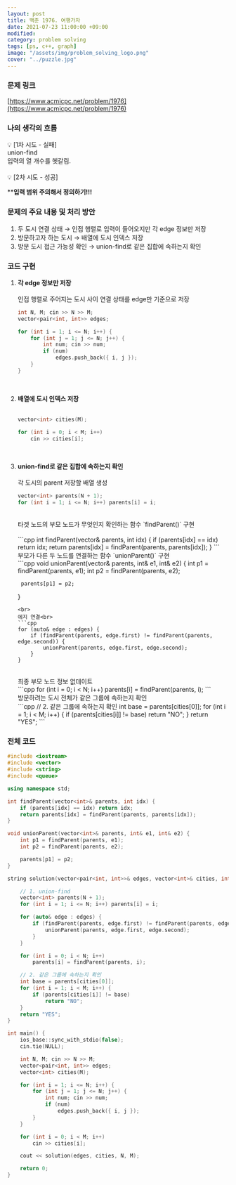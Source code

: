```yaml
---
layout: post
title: 백준 1976. 여행가자
date: 2021-07-23 11:00:00 +09:00
modified: 
category: problem solving
tags: [ps, c++, graph]
image: "/assets/img/problem_solving_logo.png"
cover: "../puzzle.jpg"
---
```


### 문제 링크
[https://www.acmicpc.net/problem/1976](https://www.acmicpc.net/problem/1976)

### 나의 생각의 흐름
💡 [1차 시도 - 실패]<br> 
    union-find<br>
    입력의 열 개수를 헷갈림.<br>
<br>
💡 [2차 시도 - 성공]<br> 

****입력 범위 주의해서 정의하기!!!**

### 문제의 주요 내용 및 처리 방안
1. 두 도시 연결 상태  → 인접 행렬로 입력이 들어오지만 각 edge 정보만 저장<br>
1. 방문하고자 하는 도시 → 배열에 도시 인덱스 저장<br>
1. 방문 도시 접근 가능성 확인 → union-find로 같은 집합에 속하는지 확인<br>

### 코드 구현 
1. **각 edge 정보만 저장**<br>
    <br>
    인접 행렬로 주어지는 도시 사이 연결 상태를 edge만 기준으로 저장<br>
    ```cpp
    int N, M; cin >> N >> M;
    vector<pair<int, int>> edges;

    for (int i = 1; i <= N; i++) {
		for (int j = 1; j <= N; j++) {
			int num; cin >> num;
			if (num)
				edges.push_back({ i, j });
		}
	}
    ```
    <br>    
1. **배열에 도시 인덱스 저장**<br>
    <br>
    ```cpp
    vector<int> cities(M);

    for (int i = 0; i < M; i++)
		cin >> cities[i];
    ```
    <br>
1. **union-find로 같은 집합에 속하는지 확인**<br>
    <br>
    각 도시의 parent 저장할 배열 생성<br>
    ```cpp
    vector<int> parents(N + 1);
	for (int i = 1; i <= N; i++) parents[i] = i;
    ```
    <br>
    타겟 노드의 부모 노드가 무엇인지 확인하는 함수 `findParent()` 구현<br>
    <br>
    ```cpp
    int findParent(vector<int>& parents, int idx) {
        if (parents[idx] == idx) return idx;
        return parents[idx] = findParent(parents, parents[idx]);
    }
    ```
    <br>
    부모가 다른 두 노드를 연결하는 함수 `unionParent()` 구현<br>
    ```cpp
    void unionParent(vector<int>& parents, int& e1, int& e2) {
        int p1 = findParent(parents, e1);
        int p2 = findParent(parents, e2);

        parents[p1] = p2;
    }
    ```
    <br>
    에지 연결<br>
    ```cpp
    for (auto& edge : edges) {
		if (findParent(parents, edge.first) != findParent(parents, edge.second)) {
			unionParent(parents, edge.first, edge.second);
		}
	}
    ```
    <br>
    최종 부모 노드 정보 없데이트<br>
    ```cpp
    for (int i = 0; i < N; i++)
		parents[i] = findParent(parents, i);
    ```
    <br>
    방문하려는 도시 전체가 같은 그룹에 속하는지 확인<br>
    ```cpp
    // 2. 같은 그룹에 속하는지 확인
	int base = parents[cities[0]];
	for (int i = 1; i < M; i++) {
		if (parents[cities[i]] != base)
			return "NO";
	}
	return "YES";
    ```
    <br>
    
### 전체 코드
```cpp
#include <iostream>
#include <vector>
#include <string>
#include <queue>

using namespace std;

int findParent(vector<int>& parents, int idx) {
	if (parents[idx] == idx) return idx;
	return parents[idx] = findParent(parents, parents[idx]);
}

void unionParent(vector<int>& parents, int& e1, int& e2) {
	int p1 = findParent(parents, e1);
	int p2 = findParent(parents, e2);

	parents[p1] = p2;
}

string solution(vector<pair<int, int>>& edges, vector<int>& cities, int& N, int& M) {

	// 1. union-find 
	vector<int> parents(N + 1);
	for (int i = 1; i <= N; i++) parents[i] = i;

	for (auto& edge : edges) {
		if (findParent(parents, edge.first) != findParent(parents, edge.second)) {
			unionParent(parents, edge.first, edge.second);
		}
	}

	for (int i = 0; i < N; i++)
		parents[i] = findParent(parents, i);

	// 2. 같은 그룹에 속하는지 확인
	int base = parents[cities[0]];
	for (int i = 1; i < M; i++) {
		if (parents[cities[i]] != base)
			return "NO";
	}
	return "YES";
}

int main() {
	ios_base::sync_with_stdio(false);
	cin.tie(NULL);

	int N, M; cin >> N >> M;
	vector<pair<int, int>> edges;
	vector<int> cities(M);

	for (int i = 1; i <= N; i++) {
		for (int j = 1; j <= N; j++) {
			int num; cin >> num;
			if (num)
				edges.push_back({ i, j });
		}
	}

	for (int i = 0; i < M; i++)
		cin >> cities[i];

	cout << solution(edges, cities, N, M);

	return 0;
}
```